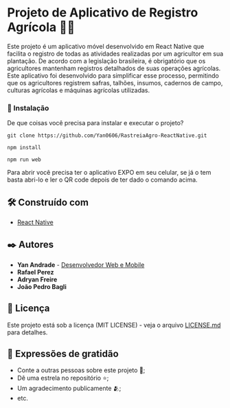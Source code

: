 # Projeto de Aplicativo de Registro Agrícola 🧑‍🌾
Este projeto é um aplicativo móvel desenvolvido em React Native que facilita o registro de todas as atividades realizadas por um agricultor em sua plantação. De acordo com a legislação brasileira, é obrigatório que os agricultores mantenham registros detalhados de suas operações agrícolas. Este aplicativo foi desenvolvido para simplificar esse processo, permitindo que os agricultores registrem safras, talhões, insumos, cadernos de campo, culturas agrícolas e máquinas agrícolas utilizadas.

### 🔧 Instalação

De que coisas você precisa para instalar e executar o projeto?

```
git clone https://github.com/Yan0606/RastreiaAgro-ReactNative.git
```
```
npm install
```

```
npm run web
```
Para abrir você precisa ter o aplicativo EXPO em seu celular, se já o tem basta abri-lo e ler o QR code depois de ter dado o comando acima.

## 🛠️ Construído com


* [React Native](https://reactnative.dev) 



## ✒️ Autores
* **Yan Andrade**  - [Desenvolvedor Web e Mobile]([https://www.linkedin.com/in/yan-andrade-57b202196/])
* **Rafael Perez**
* **Adryan Freire**
* **João Pedro Bagli**


## 📄 Licença

Este projeto está sob a licença (MIT LICENSE) - veja o arquivo [LICENSE.md](https://github.com/usuario/projeto/licenca) para detalhes.

## 🎁 Expressões de gratidão

* Conte a outras pessoas sobre este projeto 📢;
* Dê uma estrela no repositório ⭐;
* Um agradecimento publicamente 🫂;
* etc.

